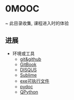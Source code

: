 # 0MOOC
~ 此目录收集, 课程进入时的体验

## 进展


* 环境或工具
   * [git&github](git.md)
   * [GitBook](GitBook.md)
   * [DISQUS](DISQUS.md)
   * [Sublime](sublimeplugin.md)
   * [exe可执行文件](exe.md)
   * [pydoc](pydoc.md)
   * [QPython](QPython.md) 